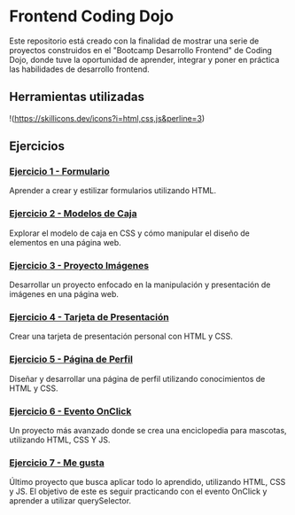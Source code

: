 # Frontend Coding Dojo

Este repositorio está creado con la finalidad de mostrar una serie de proyectos construidos en el "Bootcamp Desarrollo Frontend" de Coding Dojo, donde tuve la oportunidad de aprender, integrar y poner en práctica las habilidades de desarrollo frontend.

## Herramientas utilizadas

!(https://skillicons.dev/icons?i=html,css,js&perline=3)

## Ejercicios

### [Ejercicio 1 - Formulario](./formulario)

Aprender a crear y estilizar formularios utilizando HTML.

### [Ejercicio 2 - Modelos de Caja](./modelos-de-caja)

Explorar el modelo de caja en CSS y cómo manipular el diseño de elementos en una página web.

### [Ejercicio 3 - Proyecto Imágenes](./proyecto-imagenes)

Desarrollar un proyecto enfocado en la manipulación y presentación de imágenes en una página web.

### [Ejercicio 4 - Tarjeta de Presentación](./tarjeta-presentacion)

Crear una tarjeta de presentación personal con HTML y CSS.

### [Ejercicio 5 - Página de Perfil](./pagina-perfil)

Diseñar y desarrollar una página de perfil utilizando conocimientos de HTML y CSS.

### [Ejercicio 6 - Evento OnClick](./evento-onclick)

Un proyecto más avanzado donde se crea una enciclopedia para mascotas, utilizando HTML, CSS Y JS.

### [Ejercicio 7 - Me gusta](./me-gusta)

Último proyecto que busca aplicar todo lo aprendido, utilizando HTML, CSS y JS. El objetivo de este es seguir practicando con el evento OnClick y aprender a utilizar querySelector.
